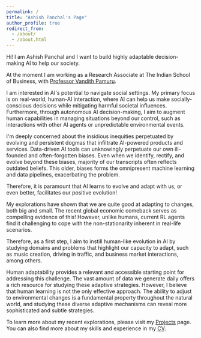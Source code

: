 ```yaml
---
permalink: /
title: "Ashish Panchal's Page"
author_profile: true
redirect_from: 
  - /about/
  - /about.html
---
```

Hi! 
I am Ashish Panchal and I want to build highly adaptable decision-making  AI to help our society.

At the moment I am working as a Research Associate at The Indian School of Business, with [Professor Vandith Pamuru](https://www.isb.edu/en/research-thought-leadership/faculty/faculty-directory/vandith-pamuru.html).

I am interested in AI's potential to navigate social settings. My primary focus is on real-world, human-AI interaction, where AI can help us make socially-conscious decisions while mitigating harmful societal influences. Furthermore, through autonomous AI decision-making, I aim to augment human capabilities in managing situations beyond our control, such as interactions with other AI agents or unpredictable environmental events.

I'm deeply concerned about the insidious inequities perpetuated by evolving and persistent dogmas that infiltrate AI-powered products and services. Data-driven AI tools can unknowingly perpetuate our own ill-founded and often-forgotten biases. Even when we identify, rectify, and evolve beyond these biases, majority of our transcripts often reflects outdated beliefs. This older, biases forms the omnipresent machine learning and data pipelines, exacerbating the problem.

Therefore, it is paramount that AI learns to evolve and adapt with us, or even better, facilitates our positive evolution!

My explorations have shown that we are quite good at adapting to changes, both big and small. The recent global economic comeback serves as compelling evidence of this!
However, unlike humans, current RL agents find it challenging to cope with the non-stationarity inherent in real-life scenarios.  

Therefore, as a first step, I aim to instill human-like evolution in AI by studying domains and problems that highlight our capacity to adapt, such as music creation, driving in traffic, and business market interactions, among others.

Human adaptability provides a relevant and accessible starting point for addressing this challenge. The vast amount of data we generate daily offers a rich resource for studying these adaptive strategies. However, I believe that human learning is not the only effective approach. The ability to adjust to environmental changes is a fundamental property throughout the natural world, and studying these diverse adaptive mechanisms can reveal more sophisticated and subtle strategies.


To learn more about my recent explorations, please visit my [Projects](https://ashishpanchal33.github.io/publications.html) page. You can also find more about my skills and experience in my [CV](https://ashishpanchal33.github.io/cv.html).
